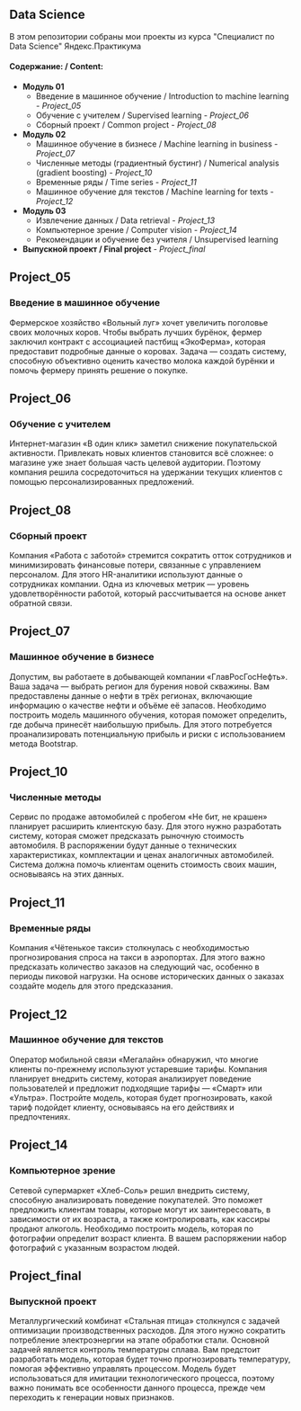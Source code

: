 ## Data Science
В этом репозитории собраны мои проекты из курса "Специалист по Data Science" Яндекс.Практикума

#### Содержание: / Content:

- **Модуль 01**  
  - Введение в машинное обучение / Introduction to machine learning  - *Project_05*
  - Обучение с учителем / Supervised learning  - *Project_06*
  - Сборный проект / Common project  - *Project_08*
- **Модуль 02** 
  - Машинное обучение в бизнесе / Machine learning in business  - *Project_07*
  - Численные методы (градиентный бустинг) / Numerical analysis (gradient boosting)  - *Project_10*
  - Временные ряды / Time series  - *Project_11*
  - Машинное обучение для текстов / Machine learning for texts  - *Project_12*
- **Модуль 03**  
  - Извлечение данных / Data retrieval - *Project_13*
  - Компьютерное зрение / Computer vision  - *Project_14*
  - Рекомендации и обучение без учителя / Unsupervised learning
- **Выпускной проект / Final project**  - *Project_final*

## Project_05

### Введение в машинное обучение
Фермерское хозяйство «Вольный луг» хочет увеличить поголовье своих молочных коров. Чтобы выбрать лучших бурёнок, фермер заключил контракт с ассоциацией пастбищ «ЭкоФерма», которая предоставит подробные данные о коровах. Задача — создать систему, способную объективно оценить качество молока каждой бурёнки и помочь фермеру принять решение о покупке.

## Project_06

### Обучение с учителем
Интернет-магазин «В один клик» заметил снижение покупательской активности. Привлекать новых клиентов становится всё сложнее: о магазине уже знает большая часть целевой аудитории. Поэтому компания решила сосредоточиться на удержании текущих клиентов с помощью персонализированных предложений.

## Project_08

### Сборный проект
Компания «Работа с заботой» стремится сократить отток сотрудников и минимизировать финансовые потери, связанные с управлением персоналом. Для этого HR-аналитики используют данные о сотрудниках компании. Одна из ключевых метрик — уровень удовлетворённости работой, который рассчитывается на основе анкет обратной связи.

## Project_07

### Машинное обучение в бизнесе
Допустим, вы работаете в добывающей компании «ГлавРосГосНефть». Ваша задача — выбрать регион для бурения новой скважины. Вам предоставлены данные о нефти в трёх регионах, включающие информацию о качестве нефти и объёме её запасов. Необходимо построить модель машинного обучения, которая поможет определить, где добыча принесёт наибольшую прибыль. Для этого потребуется проанализировать потенциальную прибыль и риски с использованием метода Bootstrap.

## Project_10

### Численные методы
Сервис по продаже автомобилей с пробегом «Не бит, не крашен» планирует расширить клиентскую базу. Для этого нужно разработать систему, которая сможет предсказать рыночную стоимость автомобиля. В распоряжении будут данные о технических характеристиках, комплектации и ценах аналогичных автомобилей. Система должна помочь клиентам оценить стоимость своих машин, основываясь на этих данных.

## Project_11

### Временные ряды
Компания «Чётенькое такси» столкнулась с необходимостью прогнозирования спроса на такси в аэропортах. Для этого важно предсказать количество заказов на следующий час, особенно в периоды пиковой нагрузки. На основе исторических данных о заказах создайте модель для этого предсказания.

## Project_12

### Машинное обучение для текстов
Оператор мобильной связи «Мегалайн» обнаружил, что многие клиенты по-прежнему используют устаревшие тарифы. Компания планирует внедрить систему, которая анализирует поведение пользователей и предложит подходящие тарифы — «Смарт» или «Ультра». Постройте модель, которая будет прогнозировать, какой тариф подойдет клиенту, основываясь на его действиях и предпочтениях.

## Project_14

### Компьютерное зрение
Сетевой супермаркет «Хлеб-Соль» решил внедрить систему, способную анализировать поведение покупателей. Это поможет предложить клиентам товары, которые могут их заинтересовать, в зависимости от их возраста, а также контролировать, как кассиры продают алкоголь. Необходимо построить модель, которая по фотографии определит возраст клиента. В вашем распоряжении набор фотографий с указанным возрастом людей.


## Project_final

### Выпускной проект

Металлургический комбинат «Стальная птица» столкнулся с задачей оптимизации производственных расходов. Для этого нужно сократить потребление электроэнергии на этапе обработки стали. Основной задачей является контроль температуры сплава. Вам предстоит разработать модель, которая будет точно прогнозировать температуру, помогая эффективно управлять процессом. Модель будет использоваться для имитации технологического процесса, поэтому важно понимать все особенности данного процесса, прежде чем переходить к генерации новых признаков.
